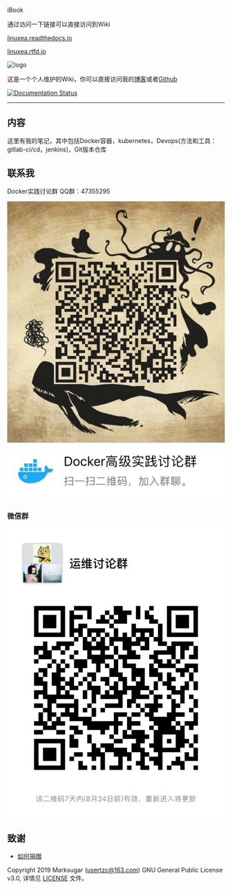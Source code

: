 iBook

通过访问一下链接可以直接访问到Wiki

[linuxea.readthedocs.io](http://linuxea.readthedocs.io/)

[linuxea.rtfd.io](http://linuxea.rtfd.io/)

![logo](https://www.linuxea.com/usr/uploads/2019/07/2124771891.png)

这是一个个人维护的Wiki，你可以直接访问我的[博客](https://www.linuxea.com)或者[Github](https://github.com/marksugar/iBook
)

[![Documentation Status](https://readthedocs.org/projects/linuxea/badge/?version=latest)](https://linuxea.readthedocs.io/zh/latest/?badge=latest)

------

## 内容

这里有我的笔记，其中包括Docker容器，kubernetes，Devops(方法和工具：gitlab-ci/cd，jenkins)，Git版本仓库

## 联系我

Docker实践讨论群 QQ群：47355295

![QQ](docs/QQgroup.JPG)

### 微信群

![wx](docs/wx.jpg)

## 致谢

- [如何捐赠](docs/dnnate.md)

Copyright 2019  Marksugar (usertzc@163.com) GNU General Public License v3.0, 详情见 [LICENSE](https://github.com/marksugar/iBook/blob/master/LICENSE) 文件。